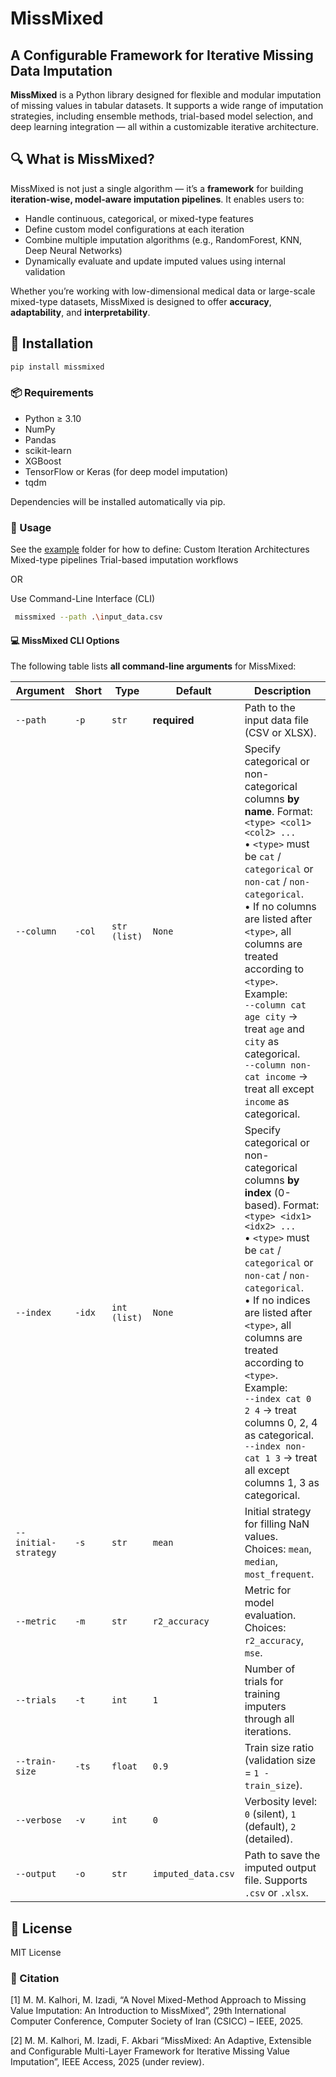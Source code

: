 # MissMixed

## A Configurable Framework for Iterative Missing Data Imputation

**MissMixed** is a Python library designed for flexible and modular imputation of missing values in tabular datasets. It supports a wide range of imputation strategies, including ensemble methods, trial-based model selection, and deep learning integration — all within a customizable iterative architecture.

## 🔍 What is MissMixed?

MissMixed is not just a single algorithm — it’s a **framework** for building **iteration-wise, model-aware imputation pipelines**. It enables users to:

- Handle continuous, categorical, or mixed-type features
- Define custom model configurations at each iteration
- Combine multiple imputation algorithms (e.g., RandomForest, KNN, Deep Neural Networks)
- Dynamically evaluate and update imputed values using internal validation

Whether you’re working with low-dimensional medical data or large-scale mixed-type datasets, MissMixed is designed to offer **accuracy**, **adaptability**, and **interpretability**.

## 🚀 Installation

```bash
pip install missmixed
```

### 📦 Requirements

- Python ≥ 3.10
- NumPy
- Pandas
- scikit-learn
- XGBoost
- TensorFlow or Keras (for deep model imputation)
- tqdm

Dependencies will be installed automatically via pip.

### 📖 Usage

See the [example](./examples) folder for how to define:
Custom Iteration Architectures
Mixed-type pipelines
Trial-based imputation workflows

OR

Use Command-Line Interface (CLI)

```bash
 missmixed --path .\input_data.csv
```

#### 💻 MissMixed CLI Options

The following table lists **all command-line arguments** for MissMixed:

| Argument             | Short  | Type         | Default            | Description                                                                                                                                                                                                                                                                                                                                                                                                                              |
| -------------------- | ------ | ------------ | ------------------ | ---------------------------------------------------------------------------------------------------------------------------------------------------------------------------------------------------------------------------------------------------------------------------------------------------------------------------------------------------------------------------------------------------------------------------------------- |
| `--path`             | `-p`   | `str`        | **required**       | Path to the input data file (CSV or XLSX).                                                                                                                                                                                                                                                                                                                                                                                               |
| `--column`           | `-col` | `str (list)` | `None`             | Specify categorical or non-categorical columns **by name**. Format: `<type> <col1> <col2> ...`<br>• `<type>` must be `cat` / `categorical` or `non-cat` / `non-categorical`.<br>• If no columns are listed after `<type>`, all columns are treated according to `<type>`.<br>Example:<br>`--column cat age city` → treat `age` and `city` as categorical.<br>`--column non-cat income` → treat all except `income` as categorical.       |
| `--index`            | `-idx` | `int (list)` | `None`             | Specify categorical or non-categorical columns **by index** (0-based). Format: `<type> <idx1> <idx2> ...`<br>• `<type>` must be `cat` / `categorical` or `non-cat` / `non-categorical`.<br>• If no indices are listed after `<type>`, all columns are treated according to `<type>`.<br>Example:<br>`--index cat 0 2 4` → treat columns 0, 2, 4 as categorical.<br>`--index non-cat 1 3` → treat all except columns 1, 3 as categorical. |
| `--initial-strategy` | `-s`   | `str`        | `mean`             | Initial strategy for filling NaN values. Choices: `mean`, `median`, `most_frequent`.                                                                                                                                                                                                                                                                                                                                                     |
| `--metric`           | `-m`   | `str`        | `r2_accuracy`      | Metric for model evaluation. Choices: `r2_accuracy`, `mse`.                                                                                                                                                                                                                                                                                                                                                                              |
| `--trials`           | `-t`   | `int`        | `1`                | Number of trials for training imputers through all iterations.                                                                                                                                                                                                                                                                                                                                                                           |
| `--train-size`       | `-ts`  | `float`      | `0.9`              | Train size ratio (validation size = `1 - train_size`).                                                                                                                                                                                                                                                                                                                                                                                   |
| `--verbose`          | `-v`   | `int`        | `0`                | Verbosity level: `0` (silent), `1` (default), `2` (detailed).                                                                                                                                                                                                                                                                                                                                                                            |
| `--output`           | `-o`   | `str`        | `imputed_data.csv` | Path to save the imputed output file. Supports `.csv` or `.xlsx`.                                                                                                                                                                                                                                                                                                                                                                        |


## 📄 License

MIT License

### 📣 Citation

[1] M. M. Kalhori, M. Izadi, “A Novel Mixed-Method Approach to Missing Value Imputation: An Introduction to MissMixed”, 29th International Computer Conference, Computer Society of Iran (CSICC) – IEEE, 2025.

[2] M. M. Kalhori, M. Izadi, F. Akbari “MissMixed: An Adaptive, Extensible and Configurable Multi-Layer Framework for Iterative Missing Value Imputation”, IEEE Access, 2025 (under review).
